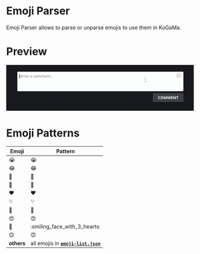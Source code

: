 # Emoji Parser
Emoji Parser allows to parse or unparse emojis to use them in KoGaMa.

# Preview
![](images/preview.gif)

# Emoji Patterns
| Emoji | Pattern |
| -- | -- |
| 😭 | :sob:
| 😂 | :joy:
| 🥺 | :pleading_face:
| 🤣 | :rofl:
| ❤️ | :heart:
| ✨ | :sparkles:
| 🙏 | :pray:
| 😍 | :heart_eyes:
| 🥰 | :smiling_face_with_3_hearts:
| 😊 | :blush:
| **others**  | all emojis in **[`emoji-list.json`](https://raw.githubusercontent.com/Devorkk/EmojiParser/main/source/scripts/EmojiParser.js)**